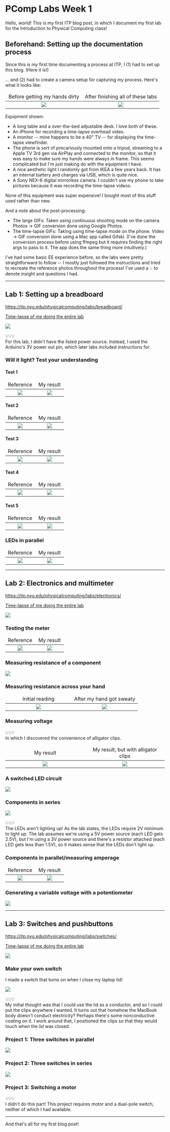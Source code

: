 # PComp Labs Week 1

Hello, world! This is my first ITP blog post, in which I document my first lab for the Introduction to Physical Computing class!

## Beforehand: Setting up the documentation process

Since this is my first time documenting a process at ITP, I (1) had to set up this blog. (Here it is!)

... and (2) had to create a camera setup for capturing my process. Here's what it looks like:

<table>
<thead>
<tr>
<td align="center">Before getting my hands dirty</td>
<td align="center">After finishing all of these labs</td>
</tr>
</thead>
<tbody>
<tr>
<td align="center" width="50%"><img src="https://static.slab.com/prod/uploads/owvelvwf/posts/images/vtXKTkEowR0dlXTbliYUXjk1.jpg">
<td align="center" width="50%"><img src="https://static.slab.com/prod/uploads/owvelvwf/posts/images/RKRRXuocM8QF0aLR0M-ZIkrN.jpg">
</tr>
</thead>
</table>

Equipment shown:

- A long table and a over-the-bed adjustable desk. I love both of these.
- An iPhone for recording a time-lapse overhead video.
- A monitor -- mine happens to be a 40" TV -- for displaying the time-lapse viewfinder.
- The phone is sort of precariously mounted onto a tripod, streaming to a Apple TV 3rd gen via AirPlay and connected to the monitor, so that it was easy to make sure my hands were always in frame. This seems complicated but I'm just making do with the equipment I have.
- A nice aesthetic light I randomly got from IKEA a few years back. It has an internal battery and charges via USB, which is quite nice.
- A Sony NEX-6 digital mirrorless camera. I couldn't use my phone to take pictures because it was recording the time-lapse videos.

None of this equipment was super expensive! I bought most of this stuff used rather than new.

And a note about the post-processing:

- The large GIFs: Taken using continuous shooting mode on the camera. Photos -> GIF conversion done using Google Photos.
- The time-lapse GIFs: Taking using time-lapse mode on the phone. Video -> GIF conversion done using a Mac app called Gifski. (I've done the conversion process before using ffmpeg but it requires finding the right args to pass to it. The app does the same thing more intuitively.)

I've had some basic EE experience before, so the labs were pretty straightforward to follow -- I mostly just followed the instructions and tried to recreate the reference photos throughout the process! I've used a 💡 to denote insight and questions I had.

---

## Lab 1: Setting up a breadboard

<https://itp.nyu.edu/physicalcomputing/labs/breadboard/>

[Time-lapse of me doing the entire lab](https://static.slab.com/prod/uploads/owvelvwf/posts/images/BhyqiZnRcyJZaBZhrOUCiR0U.gif)

![](https://static.slab.com/prod/uploads/owvelvwf/posts/images/BhyqiZnRcyJZaBZhrOUCiR0U.gif)

💡💡💡\
For this lab, I didn't have the listed power source. Instead, I used the Arduino's 3V power out pin, which later labs included instructions for.

### Will it light? Test your understanding

#### Test 1

<table>
<thead>
<tr>
<td align="center">Reference</td>
<td align="center">My result</td>
</tr>
</thead>
<tbody>
<tr>
<td align="center" width="50%"><img src="https://static.slab.com/prod/uploads/owvelvwf/posts/images/dyNxvp8Q5vyTb1sPwnpy1WUJ.png">
<td align="center" width="50%"><img src="https://static.slab.com/prod/uploads/owvelvwf/posts/images/tCFFGwQmmDSeRJ7q7LkHNdb4.png">
</tr>
</thead>
</table>

#### Test 2

<table>
<thead>
<tr>
<td align="center">Reference</td>
<td align="center">My result</td>
</tr>
</thead>
<tbody>
<tr>
<td align="center" width="50%"><img src="https://static.slab.com/prod/uploads/owvelvwf/posts/images/DDa_t_0miXICinbZr_Dc10JS.png">
<td align="center" width="50%"><img src="https://static.slab.com/prod/uploads/owvelvwf/posts/images/a1JIuP5fB4Gz3zPzHAU7SDmD.png">
</tr>
</thead>
</table>

#### Test 3

<table>
<thead>
<tr>
<td align="center">Reference</td>
<td align="center">My result</td>
</tr>
</thead>
<tbody>
<tr>
<td align="center" width="50%"><img src="https://static.slab.com/prod/uploads/owvelvwf/posts/images/3Wc2hE559D4bA7ccXJbvk9AV.png">
<td align="center" width="50%"><img src="https://static.slab.com/prod/uploads/owvelvwf/posts/images/PMCOHy0C8GmTEAeMiH3M5xFr.png">
</tr>
</thead>
</table>

#### Test 4

<table>
<thead>
<tr>
<td align="center">Reference</td>
<td align="center">My result</td>
</tr>
</thead>
<tbody>
<tr>
<td align="center" width="50%"><img src="https://static.slab.com/prod/uploads/owvelvwf/posts/images/Px9b1pR2A-45irDDgxXx4G9x.png">
<td align="center" width="50%"><img src="https://static.slab.com/prod/uploads/owvelvwf/posts/images/Otg0OYEUnMmU9kEz0tHD48sD.png">
</tr>
</thead>
</table>

#### Test 5

<table>
<thead>
<tr>
<td align="center">Reference</td>
<td align="center">My result</td>
</tr>
</thead>
<tbody>
<tr>
<td align="center" width="50%"><img src="https://static.slab.com/prod/uploads/owvelvwf/posts/images/nKyilhDYvZv1Qpdt1eMu6z6Y.png">
<td align="center" width="50%"><img src="https://static.slab.com/prod/uploads/owvelvwf/posts/images/_yXBVNEi74LaMbuQ4zFlrZhM.png">
</tr>
</thead>
</table>

### LEDs in parallel

<table>
<thead>
<tr>
<td align="center">Reference</td>
<td align="center">My result</td>
</tr>
</thead>
<tbody>
<tr>
<td align="center" width="50%"><img src="https://static.slab.com/prod/uploads/owvelvwf/posts/images/glmkfLQ3tYIdHr4eir1jemLs.jpg">
<td align="center" width="50%"><img src="https://static.slab.com/prod/uploads/owvelvwf/posts/images/sw6SOi7BewMl7MbXCk7O6Jc9.png">
</tr>
</thead>
</table>

---

## Lab 2: Electronics and multimeter

<https://itp.nyu.edu/physicalcomputing/labs/electronics/>

[Time-lapse of me doing the entire lab](https://static.slab.com/prod/uploads/owvelvwf/posts/images/gEEE0an_gKmLE5a9_yh-AUTx.gif)

![](https://static.slab.com/prod/uploads/owvelvwf/posts/images/gEEE0an_gKmLE5a9_yh-AUTx.gif)

### Testing the meter

<table>
<thead>
<tr>
<td align="center">Reference</td>
<td align="center">My result</td>
</tr>
</thead>
<tbody>
<tr>
<td align="center" width="50%"><img src="https://static.slab.com/prod/uploads/owvelvwf/posts/images/7-bCYQjiC8IolUf3OcMX-_bC.jpg">
<td align="center" width="50%"><img src="https://static.slab.com/prod/uploads/owvelvwf/posts/images/IVS3OUH6JMx4Mg_3ZE-B1N80.png">
</tr>
</thead>
</table>

### Measuring resistance of a component

![](https://static.slab.com/prod/uploads/owvelvwf/posts/images/QNppf1z4RJ7vW1CJcgAAVWIK.png)

### Measuring resistance across your hand

<table>
<thead>
<tr>
<td align="center">Initial reading</td>
<td align="center">After my hand got sweaty</td>
</tr>
</thead>
<tbody>
<tr>
<td align="center" width="50%"><img src="https://static.slab.com/prod/uploads/owvelvwf/posts/images/F_ER0RYDF91xocPFXttXfGAV.png">
<td align="center" width="50%"><img src="https://static.slab.com/prod/uploads/owvelvwf/posts/images/S37SLUBx0U_lGkSy81ln_K4J.png">
</tr>
</thead>
</table>

### Measuring voltage

💡💡💡\
In which I discovered the convenience of alligator clips.

<table>
<thead>
<tr>
<td align="center">My result</td>
<td align="center">My result, but with alligator clips</td>
</tr>
</thead>
<tbody>
<tr>
<td align="center" width="50%"><img src="https://static.slab.com/prod/uploads/owvelvwf/posts/images/kNBw6V8YfwwceuoeQIVNrcep.png">
<td align="center" width="50%"><img src="https://static.slab.com/prod/uploads/owvelvwf/posts/images/2mefvEwL_7mqbS2DbaVRP-yY.png">
</tr>
</thead>
</table>

### A switched LED circuit

![](https://static.slab.com/prod/uploads/owvelvwf/posts/images/bQ-dg-Bzh0U9UDAOWhmIv8Ay.gif)

### Components in series

![](https://static.slab.com/prod/uploads/owvelvwf/posts/images/rd-IVqK6_GPiWWrTE3_TrWC-.gif)

💡💡💡\
The LEDs aren't lighting up! As the lab states, the LEDs require 2V minimum to light up. The lab assumes we're using a 5V power source (each LED gets 2.5V), but I'm using a 3V power source and there's a resistor attached (each LED gets less than 1.5V), so it makes sense that the LEDs don't light up.

### Components in parallel/measuring amperage

<table>
<thead>
<tr>
<td align="center">Reference</td>
<td align="center">My result</td>
</tr>
</thead>
<tbody>
<tr>
<td align="center" width="50%"><img src="https://static.slab.com/prod/uploads/owvelvwf/posts/images/dpeonkHjupMjZHCShiyJ8gmZ.jpg">
<td align="center" width="50%"><img src="https://static.slab.com/prod/uploads/owvelvwf/posts/images/nb0rPL4TeDG6oulHkpoeXlRM.jpg">
</tr>
</thead>
</table>

### Generating a variable voltage with a potentiometer

![](https://static.slab.com/prod/uploads/owvelvwf/posts/images/Puwc33fJRIxyEbsi-buH1kfz.gif)

---

## Lab 3: Switches and pushbuttons

<https://itp.nyu.edu/physicalcomputing/labs/switches/>

[Time-lapse of me doing the entire lab](https://static.slab.com/prod/uploads/owvelvwf/posts/images/pr2FGhLN376XgUGcoi5MHggS.gif)

![](https://static.slab.com/prod/uploads/owvelvwf/posts/images/pr2FGhLN376XgUGcoi5MHggS.gif)

### Make your own switch

I made a switch that turns on when I close my laptop lid!

![](https://static.slab.com/prod/uploads/owvelvwf/posts/images/uSgqgWUQsUei42ukqnDnAHZq.gif)

💡💡💡\
My initial thought was that I could use the lid as a conductor, and so I could put the clips anywhere I wanted. It turns out that homehow the MacBook body doesn't conduct electricity? Perhaps there's some nonconductive coating on it. I work around that, I positioned the clips so that they would touch when the lid was closed.

### Project 1: Three switches in parallel

![](https://static.slab.com/prod/uploads/owvelvwf/posts/images/-XBfVr4e-qkrJb-Hm99ia7Dk.gif)

### Project 2: Three switches in series

![](https://static.slab.com/prod/uploads/owvelvwf/posts/images/oJhHDjvhQqAStFm86d4DStYW.jpg)

### Project 3: Switching a motor

💡💡💡\
I didn't do this part! This project requires motor and a dual-pole switch, neither of which I had available.

---

And that's all for my first blog post!
